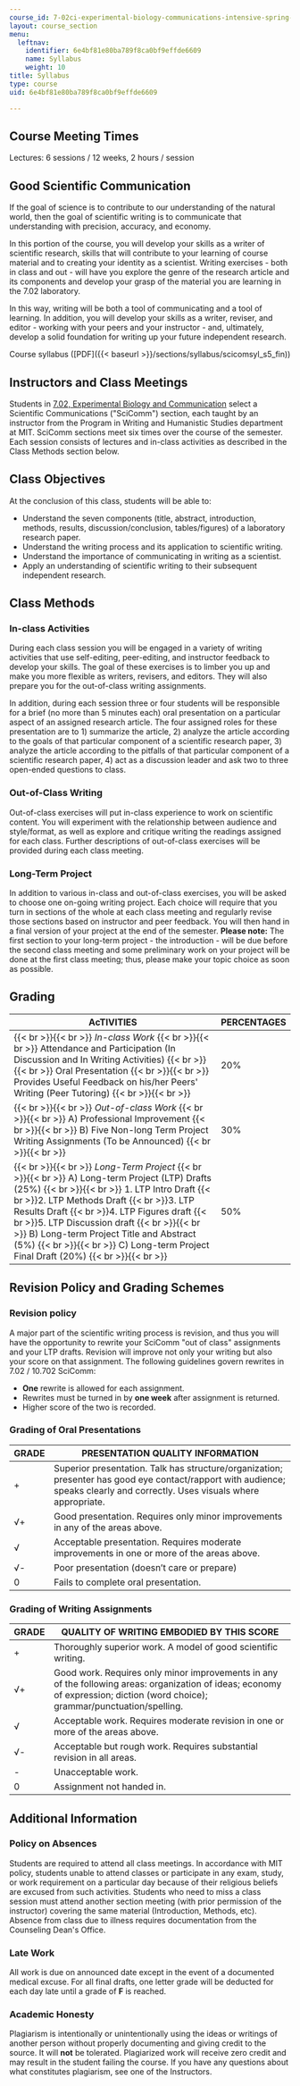 ```yaml
---
course_id: 7-02ci-experimental-biology-communications-intensive-spring-2005
layout: course_section
menu:
  leftnav:
    identifier: 6e4bf81e80ba789f8ca0bf9effde6609
    name: Syllabus
    weight: 10
title: Syllabus
type: course
uid: 6e4bf81e80ba789f8ca0bf9effde6609

---
```


Course Meeting Times
--------------------

Lectures: 6 sessions / 12 weeks, 2 hours / session

Good Scientific Communication
-----------------------------

If the goal of science is to contribute to our understanding of the natural world, then the goal of scientific writing is to communicate that understanding with precision, accuracy, and economy.

In this portion of the course, you will develop your skills as a writer of scientific research, skills that will contribute to your learning of course material and to creating your identity as a scientist. Writing exercises - both in class and out - will have you explore the genre of the research article and its components and develop your grasp of the material you are learning in the 7.02 laboratory.

In this way, writing will be both a tool of communicating and a tool of learning. In addition, you will develop your skills as a writer, reviser, and editor - working with your peers and your instructor - and, ultimately, develop a solid foundation for writing up your future independent research.

Course syllabus ([PDF]({{< baseurl >}}/sections/syllabus/scicomsyl_s5_fin))

Instructors and Class Meetings
------------------------------

Students in [7.02, Experimental Biology and Communication](/courses/7-02-experimental-biology-communication-spring-2005) select a Scientific Communications ("SciComm") section, each taught by an instructor from the Program in Writing and Humanistic Studies department at MIT. SciComm sections meet six times over the course of the semester. Each session consists of lectures and in-class activities as described in the Class Methods section below.

Class Objectives
----------------

At the conclusion of this class, students will be able to:

*   Understand the seven components (title, abstract, introduction, methods, results, discussion/conclusion, tables/figures) of a laboratory research paper.
*   Understand the writing process and its application to scientific writing.
*   Understand the importance of communicating in writing as a scientist.
*   Apply an understanding of scientific writing to their subsequent independent research.

Class Methods
-------------

### In-class Activities

During each class session you will be engaged in a variety of writing activities that use self-editing, peer-editing, and instructor feedback to develop your skills. The goal of these exercises is to limber you up and make you more flexible as writers, revisers, and editors. They will also prepare you for the out-of-class writing assignments.

In addition, during each session three or four students will be responsible for a brief (no more than 5 minutes each) oral presentation on a particular aspect of an assigned research article. The four assigned roles for these presentation are to 1) summarize the article, 2) analyze the article according to the goals of that particular component of a scientific research paper, 3) analyze the article according to the pitfalls of that particular component of a scientific research paper, 4) act as a discussion leader and ask two to three open-ended questions to class.

### Out-of-Class Writing

Out-of-class exercises will put in-class experience to work on scientific content. You will experiment with the relationship between audience and style/format, as well as explore and critique writing the readings assigned for each class. Further descriptions of out-of-class exercises will be provided during each class meeting.

### Long-Term Project

In addition to various in-class and out-of-class exercises, you will be asked to choose one on-going writing project. Each choice will require that you turn in sections of the whole at each class meeting and regularly revise those sections based on instructor and peer feedback. You will then hand in a final version of your project at the end of the semester. **Please note:** The first section to your long-term project - the introduction - will be due before the second class meeting and some preliminary work on your project will be done at the first class meeting; thus, please make your topic choice as soon as possible.

Grading
-------

| AcTIVITIES | PERCENTAGES |
| --- | --- |
|  {{< br >}}{{< br >}} _In-class Work_ {{< br >}}{{< br >}} Attendance and Participation (In Discussion and In Writing Activities) {{< br >}}{{< br >}} Oral Presentation {{< br >}}{{< br >}} Provides Useful Feedback on his/her Peers' Writing (Peer Tutoring) {{< br >}}{{< br >}}  | 20% |
|  {{< br >}}{{< br >}} _Out-of-class Work_ {{< br >}}{{< br >}} A) Professional Improvement {{< br >}}{{< br >}} B) Five Non-long Term Project Writing Assignments (To be Announced) {{< br >}}{{< br >}}  | 30% |
|  {{< br >}}{{< br >}} _Long-Term Project_ {{< br >}}{{< br >}} A) Long-term Project (LTP) Drafts (25%) {{< br >}}{{< br >}} 1\. LTP Intro Draft  {{< br >}}2\. LTP Methods Draft  {{< br >}}3\. LTP Results Draft  {{< br >}}4\. LTP Figures draft  {{< br >}}5\. LTP Discussion draft {{< br >}}{{< br >}} B) Long-term Project Title and Abstract (5%) {{< br >}}{{< br >}} C) Long-term Project Final Draft (20%) {{< br >}}{{< br >}}  | 50% 

Revision Policy and Grading Schemes
-----------------------------------

### Revision policy

A major part of the scientific writing process is revision, and thus you will have the opportunity to rewrite your SciComm "out of class" assignments and your LTP drafts. Revision will improve not only your writing but also your score on that assignment. The following guidelines govern rewrites in 7.02 / 10.702 SciComm:

*   **One** rewrite is allowed for each assignment.
*   Rewrites must be turned in by **one week** after assignment is returned.
*   Higher score of the two is recorded.

### Grading of Oral Presentations

| GRADE | PRESENTATION QUALITY INFORMATION |
| --- | --- |
| + | Superior presentation. Talk has structure/organization; presenter has good eye contact/rapport with audience; speaks clearly and correctly. Uses visuals where appropriate. |
| √+ | Good presentation. Requires only minor improvements in any of the areas above. |
| √ | Acceptable presentation. Requires moderate improvements in one or more of the areas above. |
| √- | Poor presentation (doesn’t care or prepare) |
| 0 | Fails to complete oral presentation. 

### Grading of Writing Assignments

| GRADE | QUALITY OF WRITING EMBODIED BY THIS SCORE |
| --- | --- |
| + | Thoroughly superior work. A model of good scientific writing. |
| √+ | Good work. Requires only minor improvements in any of the following areas: organization of ideas; economy of expression; diction (word choice); grammar/punctuation/spelling. |
| √ | Acceptable work. Requires moderate revision in one or more of the areas above. |
| √- | Acceptable but rough work. Requires substantial revision in all areas. |
| \- | Unacceptable work. |
| 0 | Assignment not handed in. 

Additional Information
----------------------

### Policy on Absences

Students are required to attend all class meetings. In accordance with MIT policy, students unable to attend classes or participate in any exam, study, or work requirement on a particular day because of their religious beliefs are excused from such activities. Students who need to miss a class session must attend another section meeting (with prior permission of the instructor) covering the same material (Introduction, Methods, etc). Absence from class due to illness requires documentation from the Counseling Dean's Office.

### Late Work

All work is due on announced date except in the event of a documented medical excuse. For all final drafts, one letter grade will be deducted for each day late until a grade of **F** is reached.

### Academic Honesty

Plagiarism is intentionally or unintentionally using the ideas or writings of another person without properly documenting and giving credit to the source. It will **not** be tolerated. Plagiarized work will receive zero credit and may result in the student failing the course. If you have any questions about what constitutes plagiarism, see one of the Instructors.